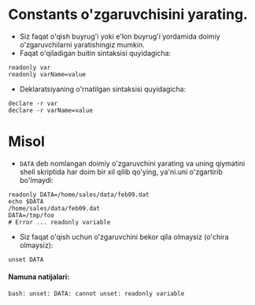 # Constants o'zgaruvchisini yarating.

- Siz faqat o'qish buyrug'i yoki e'lon buyrug'i yordamida doimiy o'zgaruvchilarni yaratishingiz mumkin.
- Faqat o'qiladigan buitin sintaksisi quyidagicha:

```
readonly var
readonly varName=value
```

- Deklaratsiyaning o'rnatilgan sintaksisi quyidagicha:

```
declare -r var
declare -r varName=value
```

# Misol

- ```DATA``` deb nomlangan doimiy o'zgaruvchini yarating va uning qiymatini shell skriptida har doim bir xil qilib qo'ying, ya'ni.uni o'zgartirib bo'lmaydi:

```
readonly DATA=/home/sales/data/feb09.dat
echo $DATA
/home/sales/data/feb09.dat
DATA=/tmp/foo
# Error ... readonly variable
```

- Siz faqat o'qish uchun o'zgaruvchini bekor qila olmaysiz (o'chira olmaysiz):

```
unset DATA
```

#### Namuna natijalari:

```
bash: unset: DATA: cannot unset: readonly variable
```